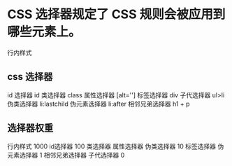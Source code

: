 # CSS 选择器规定了 CSS 规则会被应用到哪些元素上。

行内样式

## css 选择器

id 选择器 id
类选择器 class
属性选择器 [alt='']
标签选择器 div
子代选择器 ul>li
伪类选择器 li:lastchild
伪元素选择器 li:after
相邻兄弟选择器 h1 + p

## 选择器权重

行内样式 1000
id选择器 100
类选择器 属性选择器 伪类选择器 10
标签选择器 伪元素选择器 1
相邻兄弟选择器 子代选择器 0
